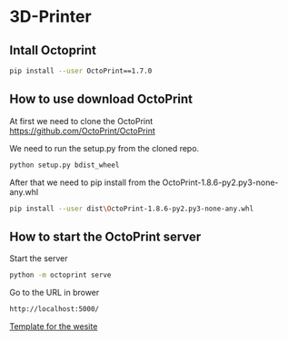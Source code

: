 # 3D-Printer


## Intall Octoprint
```bash
pip install --user OctoPrint==1.7.0
```
## How to use download OctoPrint

At first we need to clone the OctoPrint https://github.com/OctoPrint/OctoPrint

We need to run the setup.py from the cloned repo.

```bash
python setup.py bdist_wheel
```

After that we need to pip install from the OctoPrint-1.8.6-py2.py3-none-any.whl

```bash
pip install --user dist\OctoPrint-1.8.6-py2.py3-none-any.whl
```

## How to start the OctoPrint server

Start the server
```bash
python -m octoprint serve
```

Go to the URL in brower
```bash
http://localhost:5000/
```

[Template for the wesite](https://demo.templatemonster.com/demo/52524.html?_gl=1*11nxqsp*_ga*MjA2MzY2NjQ4My4xNjczNDI4MTUx*_ga_FTPYEGT5LY*MTY3MzQyODE1MC4xLjAuMTY3MzQyODE1MC42MC4wLjA.&_ga=2.21920059.1038690767.1673428151-2063666483.1673428151)